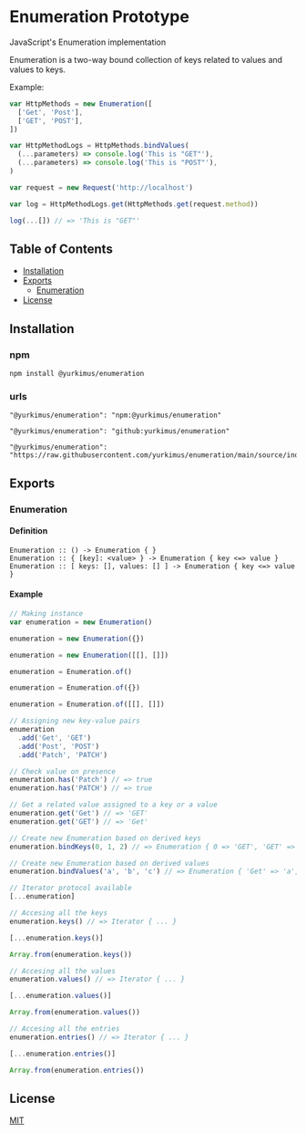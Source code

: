 # Enumeration Prototype

JavaScript's Enumeration implementation

Enumeration is a two-way bound collection of keys related to values and values
to keys.

Example:

```javascript
var HttpMethods = new Enumeration([
  ['Get', 'Post'],
  ['GET', 'POST'],
])

var HttpMethodLogs = HttpMethods.bindValues(
  (...parameters) => console.log('This is "GET"'),
  (...parameters) => console.log('This is "POST"'),
)

var request = new Request('http://localhost')

var log = HttpMethodLogs.get(HttpMethods.get(request.method))

log(...[]) // => 'This is "GET"'
```

## Table of Contents

- [Installation](#installation)
- [Exports](#exports)
  - [Enumeration](#Enumeration)
- [License](#license)

## Installation

### npm

```
npm install @yurkimus/enumeration
```

### urls

```
"@yurkimus/enumeration": "npm:@yurkimus/enumeration"
```

```
"@yurkimus/enumeration": "github:yurkimus/enumeration"
```

```
"@yurkimus/enumeration": "https://raw.githubusercontent.com/yurkimus/enumeration/main/source/index.js"
```

## Exports

### Enumeration

#### Definition

```
Enumeration :: () -> Enumeration { }
Enumeration :: { [key]: <value> } -> Enumeration { key <=> value }
Enumeration :: [ keys: [], values: [] ] -> Enumeration { key <=> value }
```

#### Example

```javascript
// Making instance
var enumeration = new Enumeration()

enumeration = new Enumeration({})

enumeration = new Enumeration([[], []])

enumeration = Enumeration.of()

enumeration = Enumeration.of({})

enumeration = Enumeration.of([[], []])

// Assigning new key-value pairs
enumeration
  .add('Get', 'GET')
  .add('Post', 'POST')
  .add('Patch', 'PATCH')

// Check value on presence
enumeration.has('Patch') // => true
enumeration.has('PATCH') // => true

// Get a related value assigned to a key or a value
enumeration.get('Get') // => 'GET'
enumeration.get('GET') // => 'Get'

// Create new Enumeration based on derived keys
enumeration.bindKeys(0, 1, 2) // => Enumeration { 0 => 'GET', 'GET' => 0, ... }

// Create new Enumeration based on derived values
enumeration.bindValues('a', 'b', 'c') // => Enumeration { 'Get' => 'a', 'a' => 'Get', ... }

// Iterator protocol available
[...enumeration]

// Accesing all the keys
enumeration.keys() // => Iterator { ... }

[...enumeration.keys()]

Array.from(enumeration.keys())

// Accesing all the values
enumeration.values() // => Iterator { ... }

[...enumeration.values()]

Array.from(enumeration.values())

// Accesing all the entries
enumeration.entries() // => Iterator { ... }

[...enumeration.entries()]

Array.from(enumeration.entries())
```

## License

[MIT](LICENSE)
